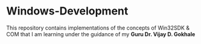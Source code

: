 # Windows-Development

This repository contains implementations of the concepts of Win32SDK & COM that I am learning under the guidance of my **Guru Dr. Vijay D. Gokhale**
